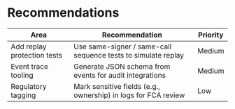 # Recommendations

| Area                        | Recommendation                                                 | Priority |
| --------------------------- | -------------------------------------------------------------- | -------- |
| Add replay protection tests | Use same-signer / same-call sequence tests to simulate replay  | Medium   |
| Event trace tooling         | Generate JSON schema from events for audit integrations        | Medium   |
| Regulatory tagging          | Mark sensitive fields (e.g., ownership) in logs for FCA review | Low      |
